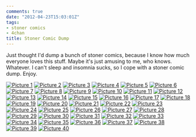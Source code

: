 ```yaml
---
comments: true
date: "2012-04-23T15:03:01Z"
tags:
- stoner comics
- 4chan
title: Stoner Comic Dump
---
```


Just thought I'd dump a bunch of stoner comics, because I know how much everyone
loves this stuff. Maybe it's just amusing to me, who knows. Whatever. I can't
sleep and insomnia sucks, so I cope with a stoner comic dump. Enjoy.

[![Picture 1](/img/2012/stoner/1327024252647_t.jpg)](/img/2012/stoner/1327024252647.png)
[![Picture 2](/img/2012/stoner/1327024297134_t.jpg)](/img/2012/stoner/1327024297134.png)
[![Picture 3](/img/2012/stoner/1327024353446_t.jpg)](/img/2012/stoner/1327024353446.png)
[![Picture 4](/img/2012/stoner/1327024635764_t.jpg)](/img/2012/stoner/1327024635764.png)
[![Picture 5](/img/2012/stoner/1327024712660_t.jpg)](/img/2012/stoner/1327024712660.jpg)
[![Picture 6](/img/2012/stoner/1327024829349_t.jpg)](/img/2012/stoner/1327024829349.png)
[![Picture 7](/img/2012/stoner/1327024975655_t.jpg)](/img/2012/stoner/1327024975655.png)
[![Picture 8](/img/2012/stoner/1327024991478_t.jpg)](/img/2012/stoner/1327024991478.png)
[![Picture 9](/img/2012/stoner/1327025156956_t.jpg)](/img/2012/stoner/1327025156956.png)
[![Picture 10](/img/2012/stoner/1327025297417_t.jpg)](/img/2012/stoner/1327025297417.png)
[![Picture 11](/img/2012/stoner/1327025485950_t.jpg)](/img/2012/stoner/1327025485950.jpg)
[![Picture 12](/img/2012/stoner/1327025523674_t.jpg)](/img/2012/stoner/1327025523674.jpg)
[![Picture 13](/img/2012/stoner/1327025600895_t.jpg)](/img/2012/stoner/1327025600895.gif)
[![Picture 14](/img/2012/stoner/1327025730870_t.jpg)](/img/2012/stoner/1327025730870.jpg)
[![Picture 15](/img/2012/stoner/1327025903432_t.jpg)](/img/2012/stoner/1327025903432.jpg)
[![Picture 16](/img/2012/stoner/1327026004689_t.jpg)](/img/2012/stoner/1327026004689.jpg)
[![Picture 17](/img/2012/stoner/1327026069221_t.jpg)](/img/2012/stoner/1327026069221.jpg)
[![Picture 18](/img/2012/stoner/1327026477157_t.jpg)](/img/2012/stoner/1327026477157.png)
[![Picture 19](/img/2012/stoner/1327026501366_t.jpg)](/img/2012/stoner/1327026501366.png)
[![Picture 20](/img/2012/stoner/1327026529022_t.jpg)](/img/2012/stoner/1327026529022.png)
[![Picture 21](/img/2012/stoner/1327026928692_t.jpg)](/img/2012/stoner/1327026928692.png)
[![Picture 22](/img/2012/stoner/1327027576266_t.jpg)](/img/2012/stoner/1327027576266.jpg)
[![Picture 23](/img/2012/stoner/1327028171314_t.jpg)](/img/2012/stoner/1327028171314.png)
[![Picture 24](/img/2012/stoner/1327028498214_t.jpg)](/img/2012/stoner/1327028498214.jpg)
[![Picture 25](/img/2012/stoner/1327029180181_t.jpg)](/img/2012/stoner/1327029180181.png)
[![Picture 26](/img/2012/stoner/1327029641966_t.jpg)](/img/2012/stoner/1327029641966.png)
[![Picture 27](/img/2012/stoner/1327029807142_t.jpg)](/img/2012/stoner/1327029807142.jpg)
[![Picture 28](/img/2012/stoner/1327030094423_t.jpg)](/img/2012/stoner/1327030094423.jpg)
[![Picture 29](/img/2012/stoner/1327030217860_t.jpg)](/img/2012/stoner/1327030217860.png)
[![Picture 30](/img/2012/stoner/1327030277751_t.jpg)](/img/2012/stoner/1327030277751.png)
[![Picture 31](/img/2012/stoner/1327030454655_t.jpg)](/img/2012/stoner/1327030454655.jpg)
[![Picture 32](/img/2012/stoner/1327030661825_t.jpg)](/img/2012/stoner/1327030661825.jpg)
[![Picture 33](/img/2012/stoner/1327030970982_t.jpg)](/img/2012/stoner/1327030970982.png)
[![Picture 34](/img/2012/stoner/1327031035660_t.jpg)](/img/2012/stoner/1327031035660.jpg)
[![Picture 35](/img/2012/stoner/1327031250242_t.jpg)](/img/2012/stoner/1327031250242.jpg)
[![Picture 36](/img/2012/stoner/1327031431569_t.jpg)](/img/2012/stoner/1327031431569.png)
[![Picture 37](/img/2012/stoner/1327034554234_t.jpg)](/img/2012/stoner/1327034554234.jpg)
[![Picture 38](/img/2012/stoner/1327034869690_t.jpg)](/img/2012/stoner/1327034869690.jpg)
[![Picture 39](/img/2012/stoner/1327034925476_t.jpg)](/img/2012/stoner/1327034925476.png)
[![Picture 40](/img/2012/stoner/1327035148945_t.jpg)](/img/2012/stoner/1327035148945.jpg)

